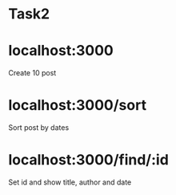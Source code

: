 # Task2
# localhost:3000
Create 10 post

# localhost:3000/sort
Sort post by dates

# localhost:3000/find/:id
Set id and show title, author and date
